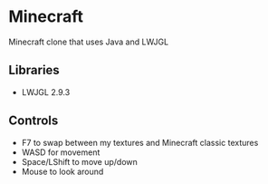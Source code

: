 # Minecraft
Minecraft clone that uses Java and LWJGL

## Libraries
 - LWJGL 2.9.3
 
## Controls
 - F7 to swap between my textures and Minecraft classic textures
 - WASD for movement
 - Space/LShift to move up/down
 - Mouse to look around